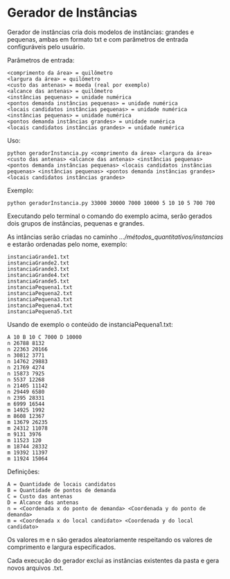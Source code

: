 # Gerador de Instâncias

Gerador de instâncias cria dois modelos de instâncias: grandes e pequenas, ambas em formato txt e com parâmetros de entrada configuráveis pelo usuário.

Parâmetros de entrada:

    <comprimento da área> = quilômetro
    <largura da área> = quilômetro
    <custo das antenas> = moeda (real por exemplo)
    <alcance das antenas> = quilômetro
    <instâncias pequenas> = unidade numérica
    <pontos demanda instâncias pequenas> = unidade numérica
    <locais candidatos instâncias pequenas> = unidade numérica
    <instâncias pequenas> = unidade numérica
    <pontos demanda instâncias grandes> = unidade numérica
    <locais candidatos instâncias grandes> = unidade numérica

Uso: 

    python geradorInstancia.py <comprimento da área> <largura da área> <custo das antenas> <alcance das antenas> <instâncias pequenas> <pontos demanda instâncias pequenas> <locais candidatos instâncias pequenas> <instâncias pequenas> <pontos demanda instâncias grandes> <locais candidatos instâncias grandes>

Exemplo: 

    python geradorInstancia.py 33000 30000 7000 10000 5 10 10 5 700 700

Executando pelo terminal o comando do exemplo acima, serão gerados dois grupos de instâncias, pequenas e grandes.

As intâncias serão criadas no caminho *.../métodos_quantitativos/instancias* e estarão ordenadas pelo nome, exemplo:

    instanciaGrande1.txt
    instanciaGrande2.txt
    instanciaGrande3.txt
    instanciaGrande4.txt
    instanciaGrande5.txt
    instanciaPequena1.txt
    instanciaPequena2.txt
    instanciaPequena3.txt
    instanciaPequena4.txt
    instanciaPequena5.txt

Usando de exemplo o conteúdo de instanciaPequena1.txt:

    A 10 B 10 C 7000 D 10000
    n 26788 8132
    n 22363 20166
    n 30812 3771
    n 14762 29883
    n 21769 4274
    n 15873 7925
    n 5537 12268
    n 21405 11142
    n 29449 6580
    n 2395 28331
    m 6999 16544
    m 14925 1992
    m 8608 12367
    m 13679 26235
    m 24312 11078
    m 9131 3976
    m 11523 120
    m 18744 28332
    m 19392 11397
    m 11924 15064

Definições:
    
    A = Quantidade de locais candidatos
    B = Quantidade de pontos de demanda
    C = Custo das antenas
    D = Alcance das antenas
    n = <Coordenada x do ponto de demanda> <Coordenada y do ponto de demanda>
    m = <Coordenada x do local candidato> <Coordenada y do local candidato>

Os valores m e n são gerados aleatoriamente respeitando os valores de comprimento e largura especificados.

Cada execução do gerador exclui as instâncias existentes da pasta e gera novos arquivos .txt.